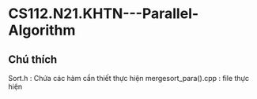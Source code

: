 # CS112.N21.KHTN---Parallel-Algorithm
## Chú thích 
Sort.h : Chứa các hàm cần thiết thực hiện 
mergesort_para().cpp : file thực hiện 
